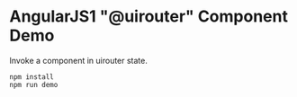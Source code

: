 AngularJS1 "@uirouter" Component Demo
=====================================

Invoke a component in uirouter state.

```
npm install
npm run demo
```
